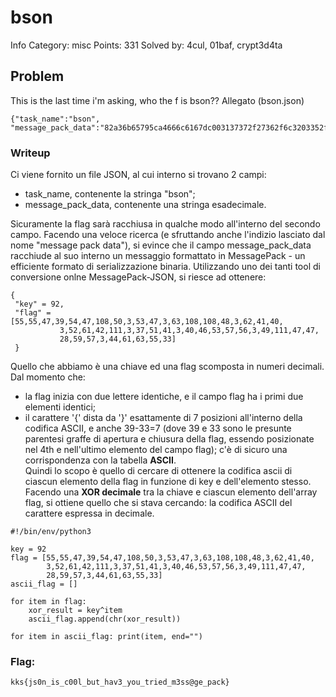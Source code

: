 # bson

Info
Category: misc
Points: 331
Solved by: 4cul, 01baf, crypt3d4ta

## Problem

This is the last time i'm asking, who the f is bson??
Allegato (bson.json)

```
{"task_name":"bson",  "message_pack_data":"82a36b65795ca4666c6167dc003137372f27362f6c3203352f033f6c6c30033e292803343d2a6f0325332903282e35393803316f2f2f1c3b39032c3d3f3721"}
```

### Writeup

Ci viene fornito un file JSON, al cui interno si trovano 2 campi:
- task_name, contenente la stringa "bson";
- message_pack_data, contenente una stringa esadecimale.

Sicuramente la flag sarà racchiusa in qualche modo all'interno del secondo campo.
Facendo una veloce ricerca (e sfruttando anche l'indizio lasciato dal nome "message pack data"), si evince che il campo message_pack_data racchiude al suo interno un messaggio formattato in MessagePack - un efficiente formato di serializzazione binaria. Utilizzando uno dei tanti tool di conversione onlne MessagePack-JSON, si riesce ad ottenere:

```
{
 "key" = 92,
 "flag" = [55,55,47,39,54,47,108,50,3,53,47,3,63,108,108,48,3,62,41,40,
           3,52,61,42,111,3,37,51,41,3,40,46,53,57,56,3,49,111,47,47,
           28,59,57,3,44,61,63,55,33]
 }
 ```
        
Quello che abbiamo è una chiave ed una flag scomposta in numeri decimali. Dal momento che:
- la flag inizia con due lettere identiche, e il campo flag ha i primi due elementi identici;
- il carattere '{' dista da '}' esattamente di 7 posizioni all'interno della codifica ASCII, e anche 39-33=7 (dove 39 e 33 sono le presunte parentesi graffe di apertura e chiusura della flag, essendo posizionate nel 4th e nell'ultimo elemento del campo flag);
c'è di sicuro una corrispondenza con la tabella **ASCII**. <br>
Quindi lo scopo è quello di cercare di ottenere la codifica ascii di ciascun elemento della flag in funzione di key e dell'elemento stesso. <br>
Facendo una **XOR decimale** tra la chiave e ciascun elemento dell'array flag, si ottiene quello che si stava cercando: la codifica ASCII del carattere espressa in decimale.

```
#!/bin/env/python3

key = 92
flag = [55,55,47,39,54,47,108,50,3,53,47,3,63,108,108,48,3,62,41,40,
        3,52,61,42,111,3,37,51,41,3,40,46,53,57,56,3,49,111,47,47,
        28,59,57,3,44,61,63,55,33]
ascii_flag = []

for item in flag:
    xor_result = key^item
    ascii_flag.append(chr(xor_result))

for item in ascii_flag: print(item, end="")
```
      
### Flag: 
```
kks{js0n_is_c00l_but_hav3_you_tried_m3ss@ge_pack}
```
